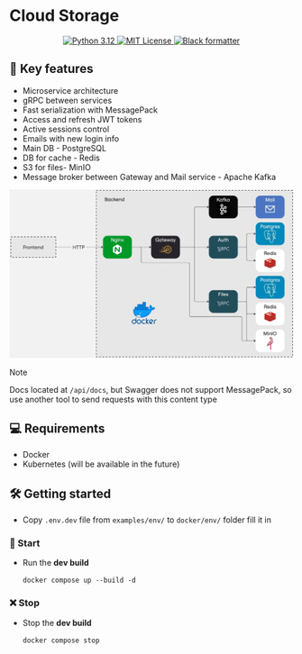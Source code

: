 # Cloud Storage

<p align="center">
  <a href="https://www.python.org/downloads/release/python-3120/">
    <img src="https://img.shields.io/badge/Python-3.12-FFD64E.svg" alt="Python 3.12">
  </a>
  <a href="https://github.com/j3rrryy/school_464/blob/main/LICENSE">
    <img src="https://img.shields.io/badge/License-MIT-blue.svg" alt="MIT License">
  </a>
  <a href="https://github.com/psf/black">
    <img src="https://img.shields.io/badge/code%20style-black-000000.svg" alt="Black formatter">
  </a>
</p>

## :book: Key features

- Microservice architecture
- gRPC between services
- Fast serialization with MessagePack
- Access and refresh JWT tokens
- Active sessions control
- Emails with new login info
- Main DB - PostgreSQL
- DB for cache - Redis
- S3 for files- MinIO
- Message broker between Gateway and Mail service - Apache Kafka

![Architecture](https://github.com/j3rrryy/cloud_storage/blob/main/images/architecture.webp?raw=true)

> [!NOTE]
> Docs located at `/api/docs`, but Swagger does not support MessagePack, so use another tool to send requests with this content type

## :computer: Requirements

- Docker
- Kubernetes (will be available in the future)

## :hammer_and_wrench: Getting started

- Copy `.env.dev` file from `examples/env/` to `docker/env/` folder fill it in

### :rocket: Start

- Run the **dev build**

    ```shell
    docker compose up --build -d
    ```

### :x: Stop

- Stop the **dev build**

  ```shell
  docker compose stop
  ```
